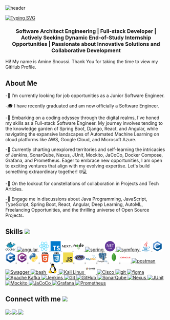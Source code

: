 ![header](https://capsule-render.vercel.app/api?type=waving&color=6994CDEE&text=&animation=twinkling&height=80)

[![Typing SVG](https://readme-typing-svg.demolab.com?font=Alkatra&weight=500&size=45&duration=4000&pause=3&color=6994CDEE&center=false&vCenter=false&multiline=true&repeat=true&width=1000&height=100&lines=Welcome+to+Amine's+GitHub!👋)](https://git.io/typing-svg)

<h3 align="center">Software Architect Engineering | Full-stack Developer | Actively Seeking Dynamic End-of-Study Internship Opportunities | Passionate about Innovative Solutions and Collaborative Development </h3>

<p align='center'></p>
<div size='20px'> Hi! My name is Amine Snoussi. Thank You for taking the time to view my GitHub Profile. </div>
<h2> About Me </h2>

-🔭 I’m currently looking for job opportunities as a Junior Software Engineer.

-🎓 I have recently graduated and am now officially a Software Engineer.

-🚀 Embarking on a coding odyssey through the digital realms, I've honed my skills as a Full-stack Software Engineer. My journey involves tending to the knowledge garden of Spring Boot, Django, React, and Angular, while navigating the expansive landscapes of Automated Machine Learning on cloud platforms like AWS, Google Cloud, and Microsoft Azure.

-🌱 Currently charting unexplored territories and self-learning the intricacies of Jenkins, SonarQube, Nexus, JUnit, Mockito, JaCoCo, Docker Compose, Grafana, and Prometheus. Eager to embrace new opportunities, I am open to exciting ventures that align with my evolving expertise. Let's build something extraordinary together! 🌐💻

-👯 On the lookout for constellations of collaboration in Projects and Tech Articles.

-💬 Engage me in discussions about Java Programming, JavaScript, TypeScript, Spring Boot, React, Angular, Deep Learning, AutoML, Freelancing Opportunities, and the thrilling universe of Open Source Projects.

<!--
---

[![Anurag's GitHub stats](https://github-readme-stats.vercel.app/api?username=Amine-Snoussi&show_icons=true)](https://github.com/anuraghazra/github-readme-stats)
  [![Top Langs](https://github-readme-stats.vercel.app/api/top-langs/?username=Amine-Snoussi&layout=pie)](https://github.com/anuraghazra/github-readme-stats) 


NOTE: This does not indicate my skill level or language proficiency, it's merely a GitHub metric of which languages I have the most code of on GitHub.

---
-->
<h2> Skills <img src = "https://media2.giphy.com/media/QssGEmpkyEOhBCb7e1/giphy.gif?cid=ecf05e47a0n3gi1bfqntqmob8g9aid1oyj2wr3ds3mg700bl&rid=giphy.gif" width = 32px> </h2>
<a href="https://www.docker.com/" target="_blank"> 
  <img src="https://raw.githubusercontent.com/devicons/devicon/master/icons/docker/docker-original-wordmark.svg" alt="docker" width ='32px'/> 
</a> 
<a href="https://angular.io" target="_blank">
  <img src="https://angular.io/assets/images/logos/angular/angular.svg" alt="angular" width ='32px'> 
</a>
<a href="https://reactjs.org" target="_blank">
   <img src="https://raw.githubusercontent.com/devicons/devicon/master/icons/react/react-original.svg" alt="React" width="32px">
</a>
<a href="https://www.typescriptlang.org/" target="_blank"> 
  <img src="https://raw.githubusercontent.com/devicons/devicon/master/icons/typescript/typescript-original.svg" alt="typescript" width ='32px'> 
</a>
<a href="https://nextjs.org/" target="_blank">
   <img src="https://raw.githubusercontent.com/devicons/devicon/master/icons/nextjs/nextjs-original-wordmark.svg" alt="Next.js" width="32px">
</a>
<a href="https://nodejs.org" target="_blank"> 
  <img src="https://raw.githubusercontent.com/devicons/devicon/master/icons/nodejs/nodejs-original-wordmark.svg" alt="nodejs" width ='32px'>
</a> 
<a href="https://spring.io/" target="_blank"> 
  <img src="https://www.vectorlogo.zone/logos/springio/springio-icon.svg" alt="spring" width ='32px'> 
</a> 
<a href="https://dotnet.microsoft.com/" target="_blank">
   <img src="https://raw.githubusercontent.com/devicons/devicon/master/icons/dotnetcore/dotnetcore-original.svg" alt=".NET" width="32px">
</a>
<a href="https://symfony.com" target="_blank"> 
  <img src="https://symfony.com/logos/symfony_black_03.svg" alt="symfony" width ='32px'> 
</a>
<a href="https://www.java.com" target="_blank"> 
  <img src="https://raw.githubusercontent.com/devicons/devicon/master/icons/java/java-original.svg" alt="java"width ='32px'> 
</a>
<a href="https://www.cprogramming.com/" target="_blank"> 
  <img src="https://raw.githubusercontent.com/devicons/devicon/master/icons/c/c-original.svg" alt="c" width ='32px'> 
</a> 
<a href="https://www.w3schools.com/cpp/" target="_blank"> 
  <img src="https://raw.githubusercontent.com/devicons/devicon/master/icons/cplusplus/cplusplus-original.svg" alt="cplusplus"width ='32px'> 
</a> 
<a href="https://docs.microsoft.com/en-us/dotnet/csharp/" target="_blank">
   <img src="https://raw.githubusercontent.com/devicons/devicon/master/icons/csharp/csharp-original.svg" alt="C#" width="32px">
</a>
<a href="https://www.python.org" target="_blank"> 
  <img src="https://raw.githubusercontent.com/devicons/devicon/master/icons/python/python-original.svg" alt="python" width ='32px'> 
</a>  
<a href="https://www.w3.org/html/" target="_blank"> 
  <img src="https://raw.githubusercontent.com/devicons/devicon/master/icons/html5/html5-original-wordmark.svg" alt="html5" width ='32px'> 
</a> 
<a href="https://www.w3schools.com/css/" target="_blank"> 
  <img src="https://raw.githubusercontent.com/devicons/devicon/master/icons/css3/css3-original-wordmark.svg" alt="css3" width ='32px'> 
</a>
<a href="https://developer.mozilla.org/en-US/docs/Web/JavaScript" target="_blank">
   <img src="https://raw.githubusercontent.com/devicons/devicon/master/icons/javascript/javascript-original.svg" alt="JavaScript" width="32px">
</a> 
<a href="https://www.php.net" target="_blank"> 
  <img src="https://raw.githubusercontent.com/devicons/devicon/master/icons/php/php-original.svg" alt="php" width ='32px'> 
</a>  
<a href="https://www.mysql.com/" target="_blank"> 
  <img src="https://raw.githubusercontent.com/devicons/devicon/master/icons/mysql/mysql-original-wordmark.svg" alt="mysql" width ='32px'> 
</a>
<a href="https://www.postgresql.org" target="_blank"> 
  <img src="https://raw.githubusercontent.com/devicons/devicon/master/icons/postgresql/postgresql-original-wordmark.svg" alt="postgresql" width ='32px'> 
</a> 
<a href="https://www.mongodb.com" target="_blank">
   <img src="https://raw.githubusercontent.com/devicons/devicon/master/icons/mongodb/mongodb-original.svg" alt="MongoDB" width="32px">
</a>
<a href="https://www.oracle.com/database/" target="_blank">
   <img src="https://raw.githubusercontent.com/devicons/devicon/master/icons/oracle/oracle-original.svg" alt="Oracle Database" width="32px">
</a>
<a href="https://postman.com" target="_blank"> 
  <img src="https://www.vectorlogo.zone/logos/getpostman/getpostman-icon.svg" alt="postman" width ='32px'> 
</a>
<a href="https://swagger.io" target="_blank">
   <img src="https://static1.smartbear.co/swagger/media/assets/images/swagger_logo.svg" alt="Swagger" width="80px">
</a>
<a href="https://www.gnu.org/software/bash/" target="_blank"> 
  <img src="https://www.vectorlogo.zone/logos/gnu_bash/gnu_bash-icon.svg" alt="bash" width ='32px'> 
</a>
<a href="https://www.linux.org/" target="_blank"> 
  <img src="https://raw.githubusercontent.com/devicons/devicon/master/icons/linux/linux-original.svg" alt="linux" width ='32px'> 
</a> 
<a href="https://www.kali.org/" target="_blank">
   <img src="https://www.certcop.com/wp-content/uploads/2020/05/kali-300x234.png" alt="Kali Linux" width="32px">
</a>
<a href="https://www.centos.org/" target="_blank">
   <img src="https://raw.githubusercontent.com/devicons/devicon/master/icons/centos/centos-original-wordmark.svg" alt="CentOS 7" width="32px">
</a>
<a href="https://www.cisco.com/" target="_blank">
   <img src="https://upload.wikimedia.org/wikipedia/commons/thumb/0/08/Cisco_logo_blue_2016.svg/langfr-1280px-Cisco_logo_blue_2016.svg.png" alt="Cisco" width="32px">
</a>
<a href="https://git-scm.com/" target="_blank"> 
  <img src="https://www.vectorlogo.zone/logos/git-scm/git-scm-icon.svg" alt="git" width ='32px'> 
</a> 
<a href="https://www.figma.com/" target="_blank"> 
  <img src="https://www.vectorlogo.zone/logos/figma/figma-icon.svg" alt="figma" width ='32px'/> 
</a> 
<a href="https://kafka.apache.org/" target="_blank">
   <img src="https://upload.wikimedia.org/wikipedia/commons/thumb/0/05/Apache_kafka.svg/1200px-Apache_kafka.svg.png" alt="Apache Kafka" width="32px">
</a>
<a href="https://jenkins.io" target="_blank">
  <img src="https://img.icons8.com/color/48/000000/jenkins.png" alt="Jenkins" width="32px"> 
</a>
<a href="https://git-scm.com" target="_blank">
  <img src="https://img.icons8.com/color/48/000000/git.png" alt="Git" width="32px"> 
</a>
<a href="https://github.com" target="_blank">
  <img src="https://img.icons8.com/fluent/48/000000/github.png" alt="GitHub" width="32px"> 
</a>
<a href="https://www.sonarqube.org" target="_blank">
  <img src="https://artifacthub.io/image/949a653d-9573-4e6f-8a20-443126e55656@3x" alt="SonarQube" width="32px"> 
</a>
<a href="https://www.sonatype.com/nexus/repository-oss" target="_blank">
  <img src="https://help.sonatype.com/docs/files/331022/157680817/1/1682341686984/sonatype-repository-logo-stacked.png" alt="Nexus" width="32px"> 
</a>
<a href="https://junit.org" target="_blank">
  <img src="https://545767148-files.gitbook.io/~/files/v0/b/gitbook-x-prod.appspot.com/o/spaces%2F-MdBdUMSCcMYTyNwZf80%2Fuploads%2Fgit-blob-70f7ee1ccc2222bc8327d7433a7c8eb8052fd14f%2Fjunit.png?alt=media" alt="JUnit" width="32px"> 
</a>
<a href="https://site.mockito.org" target="_blank">
  <img src="https://miro.medium.com/v2/resize:fit:800/1*7w64vyBXihVBrjNBBOIF9g.png" alt="Mockito" width="32px"> 
</a>
<a href="https://www.eclemma.org/jacoco" target="_blank">
  <img src="https://miro.medium.com/v2/resize:fit:770/1*ZuVOxVSi5ZguB-hFIoUNyg.png" alt="JaCoCo" width="32px"> 
</a>
<a href="https://grafana.com" target="_blank">
  <img src="https://img.icons8.com/color/48/000000/grafana.png" alt="Grafana" width="32px"> 
</a>
<a href="https://prometheus.io" target="_blank">
  <img src="https://blog.inkubate.io/content/images/2017/12/prometheus-logo-3.png" alt="Prometheus" width="32px"> 
</a>


<h2> Connect with me <img src='https://raw.githubusercontent.com/ShahriarShafin/ShahriarShafin/main/Assets/handshake.gif' width="100px"> </h2>
<a href = 'https://www.linkedin.com/in/amine-snoussii/'> 
  <img width = '32px' align= 'center' src="https://raw.githubusercontent.com/rahulbanerjee26/githubAboutMeGenerator/main/icons/linked-in-alt.svg"/>
</a> 
<a href = 'https://github.com/Amine-Snoussi'> 
  <img width = '32px' align= 'center' src="https://raw.githubusercontent.com/rahulbanerjee26/githubAboutMeGenerator/main/icons/github.svg"/>
</a>
<a href = 'https://instagram.com/aminesnoussii'> 
  <img width = '32px' align= 'center' src="https://raw.githubusercontent.com/rahulbanerjee26/githubAboutMeGenerator/main/icons/instagram.svg"/>
</a>

<!-- [![GITHUB](https://hits.seeyoufarm.com/api/count/incr/badge.svg?url=https%3A%2F%2Fgithub.com%2Fjiholee0&count_bg=%23F29494&title_bg=%232F2E2E&icon=github.svg&icon_color=%23FFFFFF&title=GITHUB&edge_flat=false)](https://github.com/Amine-Snoussi)

[![AMINE's GitHub stats](https://github-readme-stats.vercel.app/api?username=Amine-Snoussi&theme=nord&hide_border=true&count_private=true)](https://github.com/jiholee0/github-readme-stats) -->
